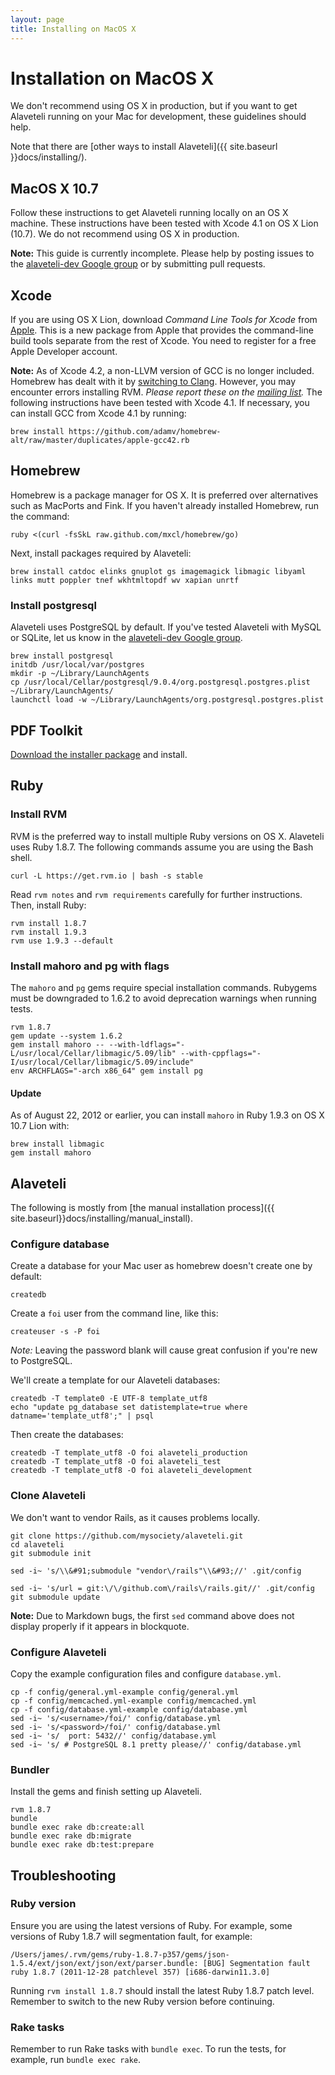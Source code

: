 ```yaml
---
layout: page
title: Installing on MacOS X
---
```


# Installation on MacOS X

<p class="lead">
  We don't recommend using OS X in production, but if you want to get
  Alaveteli running on your Mac for development, these guidelines should
  help.
</p>

Note that there are [other ways to install Alaveteli]({{ site.baseurl }}docs/installing/).

## MacOS X 10.7

Follow these instructions to get Alaveteli running locally on an OS X machine. These instructions have been tested with Xcode 4.1 on OS X Lion (10.7). We do not recommend using OS X in production.

**Note:** This guide is currently incomplete. Please help by posting issues to the [alaveteli-dev Google group](https://groups.google.com/group/alaveteli-dev) or by submitting pull requests.

## Xcode

If you are using OS X Lion, download *Command Line Tools for Xcode* from [Apple](https://developer.apple.com/downloads/index.action). This is a new package from Apple that provides the command-line build tools separate from the rest of Xcode. You need to register for a free Apple Developer account.

**Note:** As of Xcode 4.2, a non-LLVM version of GCC is no longer included. Homebrew has dealt with it by [switching to Clang](https://github.com/mxcl/homebrew/issues/6852). However, you may encounter errors installing RVM. *Please report these on the [mailing list](https://groups.google.com/group/alaveteli-dev).* The following instructions have been tested with Xcode 4.1. If necessary, you can install GCC from Xcode 4.1 by running:

    brew install https://github.com/adamv/homebrew-alt/raw/master/duplicates/apple-gcc42.rb

## Homebrew

Homebrew is a package manager for OS X. It is preferred over alternatives such as MacPorts and Fink. If you haven't already installed Homebrew, run the command:

    ruby <(curl -fsSkL raw.github.com/mxcl/homebrew/go)

Next, install packages required by Alaveteli:

    brew install catdoc elinks gnuplot gs imagemagick libmagic libyaml links mutt poppler tnef wkhtmltopdf wv xapian unrtf


### Install postgresql

Alaveteli uses PostgreSQL by default. If you've tested Alaveteli with MySQL or SQLite, let us know in the [alaveteli-dev Google group](https://groups.google.com/group/alaveteli-dev).

    brew install postgresql
    initdb /usr/local/var/postgres
    mkdir -p ~/Library/LaunchAgents
    cp /usr/local/Cellar/postgresql/9.0.4/org.postgresql.postgres.plist ~/Library/LaunchAgents/
    launchctl load -w ~/Library/LaunchAgents/org.postgresql.postgres.plist

## PDF Toolkit

[Download the installer package](https://github.com/downloads/robinhouston/pdftk/pdftk.pkg) and install.

## Ruby

### Install RVM

RVM is the preferred way to install multiple Ruby versions on OS X. Alaveteli uses Ruby 1.8.7. The following commands assume you are using the Bash shell.

    curl -L https://get.rvm.io | bash -s stable

Read `rvm notes` and `rvm requirements` carefully for further instructions. Then, install Ruby:

    rvm install 1.8.7
    rvm install 1.9.3
    rvm use 1.9.3 --default

### Install mahoro and pg with flags

The `mahoro` and `pg` gems require special installation commands. Rubygems must be downgraded to 1.6.2 to avoid deprecation warnings when running tests.

    rvm 1.8.7
    gem update --system 1.6.2
    gem install mahoro -- --with-ldflags="-L/usr/local/Cellar/libmagic/5.09/lib" --with-cppflags="-I/usr/local/Cellar/libmagic/5.09/include"
    env ARCHFLAGS="-arch x86_64" gem install pg

#### Update

As of August 22, 2012 or earlier, you can install `mahoro` in Ruby 1.9.3 on OS X 10.7 Lion with:

    brew install libmagic
    gem install mahoro

## Alaveteli

The following is mostly from [the manual installation process]({{ site.baseurl}}docs/installing/manual_install).

### Configure database

Create a database for your Mac user as homebrew doesn't create one by default:

    createdb

Create a `foi` user from the command line, like this:

    createuser -s -P foi

_Note:_ Leaving the password blank will cause great confusion if you're new to
PostgreSQL.

We'll create a template for our Alaveteli databases:

    createdb -T template0 -E UTF-8 template_utf8
    echo "update pg_database set datistemplate=true where datname='template_utf8';" | psql

Then create the databases:

    createdb -T template_utf8 -O foi alaveteli_production
    createdb -T template_utf8 -O foi alaveteli_test
    createdb -T template_utf8 -O foi alaveteli_development

### Clone Alaveteli

We don't want to vendor Rails, as it causes problems locally.

    git clone https://github.com/mysociety/alaveteli.git
    cd alaveteli
    git submodule init

    sed -i~ 's/\\&#91;submodule "vendor\/rails"\\&#93;//' .git/config

    sed -i~ 's/url = git:\/\/github.com\/rails\/rails.git//' .git/config
    git submodule update

**Note:** Due to Markdown bugs, the first `sed` command above does not display properly if it appears in blockquote.

### Configure Alaveteli

Copy the example configuration files and configure `database.yml`.

    cp -f config/general.yml-example config/general.yml
    cp -f config/memcached.yml-example config/memcached.yml
    cp -f config/database.yml-example config/database.yml
    sed -i~ 's/<username>/foi/' config/database.yml
    sed -i~ 's/<password>/foi/' config/database.yml
    sed -i~ 's/  port: 5432//' config/database.yml
    sed -i~ 's/ # PostgreSQL 8.1 pretty please//' config/database.yml

### Bundler

Install the gems and finish setting up Alaveteli.

    rvm 1.8.7
    bundle
    bundle exec rake db:create:all
    bundle exec rake db:migrate
    bundle exec rake db:test:prepare

## Troubleshooting

### Ruby version

Ensure you are using the latest versions of Ruby. For example, some versions of Ruby 1.8.7 will segmentation fault, for example:

```
/Users/james/.rvm/gems/ruby-1.8.7-p357/gems/json-1.5.4/ext/json/ext/json/ext/parser.bundle: [BUG] Segmentation fault
ruby 1.8.7 (2011-12-28 patchlevel 357) [i686-darwin11.3.0]
```

Running `rvm install 1.8.7` should install the latest Ruby 1.8.7 patch level. Remember to switch to the new Ruby version before continuing.

### Rake tasks

Remember to run Rake tasks with `bundle exec`. To run the tests, for example, run `bundle exec rake`.
